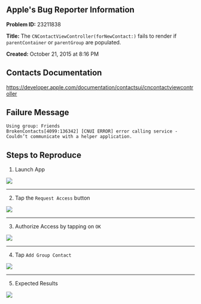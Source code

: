 ## Apple's Bug Reporter Information ##

**Problem ID:** 23211838

**Title:** The `CNContactViewController(forNewContact:)` fails to render if `parentContainer` or `parentGroup` are populated.

**Created:** October 21, 2015 at 8:16 PM

## Contacts Documentation ##
https://developer.apple.com/documentation/contactsui/cncontactviewcontroller

## Failure Message ##
```
Using group: Friends
BrokenContacts[4099:136342] [CNUI ERROR] error calling service - Couldn’t communicate with a helper application.
```

## Steps to Reproduce ##

1. Launch App

![](README/Images/initial-launch.png)

___

2. Tap the `Request Access` button

![](/README/Images/request-access.png)

___

3. Authorize Access by tapping on `OK`

![](/README/Images/authorized.png)

___

4. Tap `Add Group Contact`

![](/README/Images/add-group-contact.png)

___

5. Expected Results

![](/README/Images/add-contact.png)
